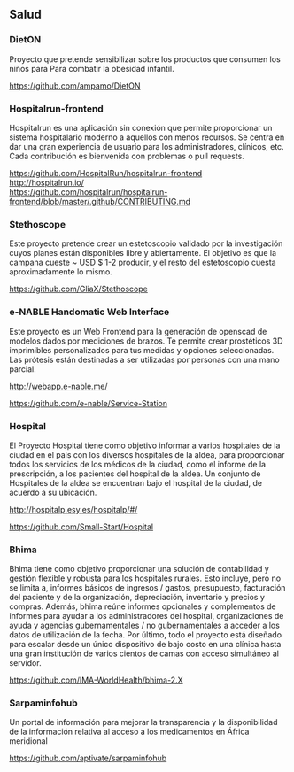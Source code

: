 ## Salud

### DietON 
Proyecto que pretende sensibilizar sobre los productos que consumen los niños para
Para combatir la obesidad infantil.

https://github.com/ampamo/DietON

### Hospitalrun-frontend

Hospitalrun es una aplicación sin conexión que permite proporcionar un sistema hospitalario moderno a aquellos con menos recursos.
Se centra en dar una gran experiencia de usuario para los administradores, clínicos, etc. Cada contribución es bienvenida con problemas o pull requests.

https://github.com/HospitalRun/hospitalrun-frontend   
http://hospitalrun.io/   
https://github.com/hospitalrun/hospitalrun-frontend/blob/master/.github/CONTRIBUTING.md    

### Stethoscope

Este proyecto pretende crear un estetoscopio validado por la investigación cuyos planes están disponibles libre y abiertamente. El objetivo es que la campana cueste ~ USD $ 1-2 producir, y el resto del estetoscopio cuesta aproximadamente lo mismo.

https://github.com/GliaX/Stethoscope


### e-NABLE Handomatic Web Interface

Este proyecto es un Web Frontend para la generación de openscad de modelos dados por mediciones de brazos. Te permite crear prostéticos 3D imprimibles personalizados para tus medidas y opciones seleccionadas. Las prótesis están destinadas a ser utilizadas por personas con una mano parcial.

http://webapp.e-nable.me/

https://github.com/e-nable/Service-Station

### Hospital

El Proyecto Hospital tiene como objetivo informar a varios hospitales de la ciudad en el país con los diversos hospitales de la aldea, para proporcionar todos los servicios de los médicos de la ciudad, como el informe de la prescripción, a los pacientes del hospital de la aldea. Un conjunto de Hospitales de la aldea se encuentran bajo el hospital de la ciudad, de acuerdo a su ubicación.

http://hospitalp.esy.es/hospitalp/#/

https://github.com/Small-Start/Hospital

### Bhima

Bhima tiene como objetivo proporcionar una solución de contabilidad y gestión flexible y robusta para los hospitales rurales. Esto incluye, pero no se limita a, informes básicos de ingresos / gastos, presupuesto, facturación del paciente y de la organización, depreciación, inventario y precios y compras.
Además, bhima reúne informes opcionales y complementos de informes para ayudar a los administradores del hospital, organizaciones de ayuda y agencias gubernamentales / no gubernamentales a acceder a los datos de utilización de la fecha.
Por último, todo el proyecto está diseñado para escalar desde un único dispositivo de bajo costo en una clínica hasta una gran institución de varios cientos de camas con acceso simultáneo al servidor.

https://github.com/IMA-WorldHealth/bhima-2.X

### Sarpaminfohub

Un portal de información para mejorar la transparencia y la disponibilidad de la información relativa al acceso a los medicamentos en África meridional

https://github.com/aptivate/sarpaminfohub
